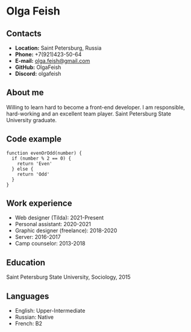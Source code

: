 # Olga Feish

## Contacts
* **Location:** Saint Petersburg, Russia
* **Phone:** +7(921)423-50-64
* **E-mail:** olga.feish@gmail.com
* **GitHub:** OlgaFeish
* **Discord:** olgafeish

## About me
Willing to learn hard to become a front-end developer.
I am responsible, hard-working and an excellent team player.
Saint Petersburg State University graduate.

## Code example
```
function evenOrOdd(number) {
  if (number % 2 == 0) {
    return 'Even'
  } else {
    return 'Odd'
  }
}
```

## Work experience
* Web designer (Tilda): 2021-Present
* Personal assistant: 2020-2021
* Graphic designer (freelance): 2018-2020
* Server: 2016-2017
* Camp counselor: 2013-2018
 
## Education
Saint Petersburg State University, Sociology, 2015
 
## Languages
* English: Upper-Intermediate
* Russian: Native
* French: B2